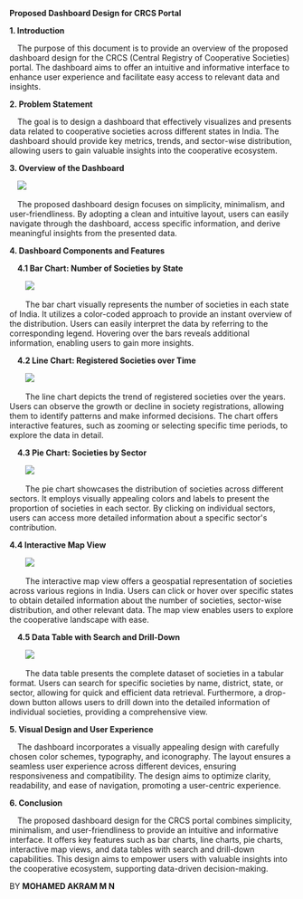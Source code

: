 **Proposed Dashboard Design for CRCS Portal**

**1. Introduction**

&emsp;The purpose of this document is to provide an overview of the proposed dashboard design for the CRCS (Central Registry of Cooperative Societies) portal. The dashboard aims to offer an intuitive and informative interface to enhance user experience and facilitate easy access to relevant data and insights.

**2. Problem Statement**

&emsp;The goal is to design a dashboard that effectively visualizes and presents data related to cooperative societies across different states in India. The dashboard should provide key metrics, trends, and sector-wise distribution, allowing users to gain valuable insights into the cooperative ecosystem.

**3.  Overview of the Dashboard**

&emsp;![](https://github.com/Dark-WizZ/crcs/blob/main/ref/doc/dashboard.png?raw=true)

&emsp;The proposed dashboard design focuses on simplicity, minimalism, and user-friendliness. By adopting a clean and intuitive layout, users can easily navigate through the dashboard, access specific information, and derive meaningful insights from the presented data.

**4. Dashboard Components and Features**

&emsp;**4.1 Bar Chart: Number of Societies by State**

&emsp;&emsp;![](https://github.com/Dark-WizZ/crcs/blob/main/ref/doc/barview.png?raw=true)

&emsp;&emsp;The bar chart visually represents the number of societies in each state of India. It utilizes a color-coded approach to provide an instant overview of the distribution. Users can easily interpret the data by referring to the corresponding legend. Hovering over the bars reveals additional information, enabling users to gain more insights.

&emsp;**4.2 Line Chart: Registered Societies over Time**

&emsp;&emsp;![](https://github.com/Dark-WizZ/crcs/blob/main/ref/doc/lineview.png?raw=true)

&emsp;&emsp;The line chart depicts the trend of registered societies over the years. Users can observe the growth or decline in society registrations, allowing them to identify patterns and make informed decisions. The chart offers interactive features, such as zooming or selecting specific time periods, to explore the data in detail.

&emsp;**4.3 Pie Chart: Societies by Sector**

&emsp;&emsp;![](https://github.com/Dark-WizZ/crcs/blob/main/ref/doc/pieview.png?raw=true)

&emsp;&emsp;The pie chart showcases the distribution of societies across different sectors. It employs visually appealing colors and labels to present the proportion of societies in each sector. By clicking on individual sectors, users can access more detailed information about a specific sector's contribution.

**4.4 Interactive Map View**

&emsp;&emsp;![](https://github.com/Dark-WizZ/crcs/blob/main/ref/doc/mapview.png?raw=true)

&emsp;&emsp;The interactive map view offers a geospatial representation of societies across various regions in India. Users can click or hover over specific states to obtain detailed information about the number of societies, sector-wise distribution, and other relevant data. The map view enables users to explore the cooperative landscape with ease.

&emsp;**4.5 Data Table with Search and Drill-Down**

&emsp;&emsp;![](https://github.com/Dark-WizZ/crcs/blob/main/ref/doc/tableview.png?raw=true)

&emsp;&emsp;The data table presents the complete dataset of societies in a tabular format. Users can search for specific societies by name, district, state, or sector, allowing for quick and efficient data retrieval. Furthermore, a drop-down button allows users to drill down into the detailed information of individual societies, providing a comprehensive view. 


**5. Visual Design and User Experience**

&emsp;The dashboard incorporates a visually appealing design with carefully chosen color schemes, typography, and iconography. The layout ensures a seamless user experience across different devices, ensuring responsiveness and compatibility. The design aims to optimize clarity, readability, and ease of navigation, promoting a user-centric experience.

**6. Conclusion**

&emsp;The proposed dashboard design for the CRCS portal combines simplicity, minimalism, and user-friendliness to provide an intuitive and informative interface. It offers key features such as bar charts, line charts, pie charts, interactive map views, and data tables with search and drill-down capabilities. This design aims to empower users with valuable insights into the cooperative ecosystem, supporting data-driven decision-making.


BY
**MOHAMED AKRAM M N**	  
